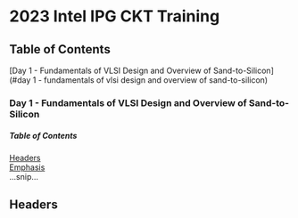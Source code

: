 # 2023 Intel IPG CKT Training

## Table of Contents
[Day 1 - Fundamentals of VLSI Design and Overview of Sand-to-Silicon](#day 1 - fundamentals of vlsi design and overview of sand-to-silicon)

### Day 1 - Fundamentals of VLSI Design and Overview of Sand-to-Silicon



##### Table of Contents  
[Headers](#headers)  
[Emphasis](#emphasis)  
...snip...  
<a name="headers"/>
## Headers
